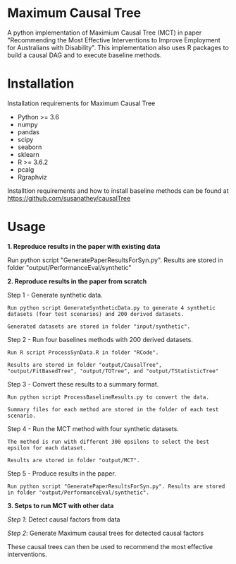 # Maximum Causal Tree
A python implementation of Maximium Causal Tree (MCT) in paper "Recommending the Most Effective Interventions to Improve Employment for Australians with Disability". This implementation also uses R packages to build a causal DAG and to execute baseline methods.

# Installation
Installation requirements for Maximum Causal Tree

* Python >= 3.6
* numpy
* pandas
* scipy
* seaborn
* sklearn
* R >= 3.6.2
* pcalg
* Rgraphviz

Installtion requirements and how to install baseline methods can be found at https://github.com/susanathey/causalTree

# Usage

**1. Reproduce results in the paper with existing data**

Run python script "GeneratePaperResultsForSyn.py". Results are stored in folder "output/PerformanceEval/synthetic"

**2. Reproduce results in the paper from scratch**

Step 1 - Generate synthetic data.
    
    Run python script GenerateSyntheticData.py to generate 4 synthetic datasets (four test scenarios) and 200 derived datasets.
    
    Generated datasets are stored in folder "input/synthetic".
    
Step 2 - Run four baselines methods with 200 derived datasets.

    Run R script ProcessSynData.R in folder "RCode".
    
    Results are stored in folder "output/CausalTree", "output/FitBasedTree", "output/TOTree", and "output/TStatisticTree"

Step 3 - Convert these results to a summary format.

    Run python script ProcessBaselineResults.py to convert the data.
    
    Summary files for each method are stored in the folder of each test scenario. 

Step 4 - Run the MCT method with four synthetic datasets.

    The method is run with different 300 epsilons to select the best epsilon for each dataset.
    
    Results are stored in folder "output/MCT".
    
Step 5 - Produce results in the paper.

    Run python script "GeneratePaperResultsForSyn.py". Results are stored in folder "output/PerformanceEval/synthetic".

**3. Setps to run MCT with other data**

*Step 1*: Detect causal factors from data

*Step 2*: Generate Maximum causal trees for detected causal factors

These causal trees can then be used to recommend the most effective interventions.

